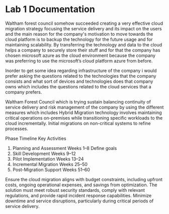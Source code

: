 # Lab 1 Documentation
Waltham forest council somehow succeeded creating a very effective cloud migration strategy focusing the service delivery and its impact on the users and the main reason for the company's motivation to move towards the cloud platform is to backup the technology for the future usage and for maintaining scalability. By transferring the technology and data to the cloud helps a company to securely store their stuff and for that the company has chosen microsoft azure as the cloud environment because the company was preferring to use the microsoft’s cloud platform azure from before.

Inorder to get some idea regarding infrastructure of the company i would prefer asking the questions related to the technologies that the company consists and what sort of devices and technologies does that company owns which includes the questions related to the cloud services that a company prefers.

Waltham Forest Council which is trying sustain balancing continuity of service delivery and risk management of the company by using the different measures which includes
Hybrid Migration technology involves maintaining critical operations on-premises while transitioning specific workloads to the cloud incrementally. Initial migrations on non-critical systems to refine processes.


Phase	Timeline	Key Activities
1. Planning and Assessment	Weeks 1–8	Define goals
2. Skill Development	Weeks 9–12
3. Pilot Implementation	Weeks 13–24	
4. Incremental Migration	Weeks 25–50
5. Post-Migration Support	Weeks 51–60

Ensure the cloud migration aligns with budget constraints, including upfront costs, ongoing operational expenses, and savings from optimization.
The solution must meet robust security standards, comply with relevant regulations, and provide rapid incident response capabilities.
 Minimize downtime and service disruptions, particularly during critical periods of service delivery.
